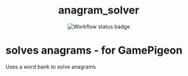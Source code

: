 <div align="center">
    <h1>anagram_solver</h1>
    <img src="https://github.com/shogun-olives/anagram_solver/actions/workflows/python-app.yml/badge.svg" alt="Workflow status badge">
</div>

# solves anagrams - for GamePigeon
Uses a word bank to solve anagrams